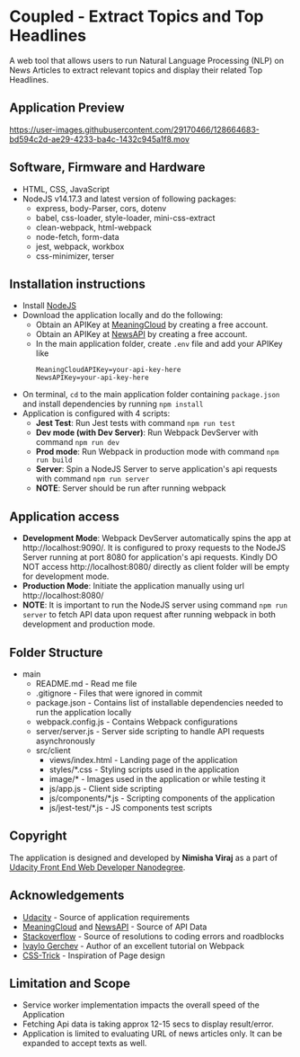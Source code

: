 # Coupled - Extract Topics and Top Headlines

A web tool that allows users to run Natural Language Processing (NLP) on News Articles to extract relevant topics and display their related Top Headlines.


## Application Preview

https://user-images.githubusercontent.com/29170466/128664683-bd594c2d-ae29-4233-ba4c-1432c945a1f8.mov


## Software, Firmware and Hardware

* HTML, CSS, JavaScript
* NodeJS v14.17.3 and latest version of following packages:
  * express, body-Parser, cors, dotenv
  * babel, css-loader, style-loader, mini-css-extract
  * clean-webpack, html-webpack
  * node-fetch, form-data
  * jest, webpack, workbox
  * css-minimizer, terser


## Installation instructions

* Install [NodeJS](https://nodejs.org/)
* Download the application locally and do the following:
  * Obtain an APIKey at [MeaningCloud](https://www.meaningcloud.com/) by creating a free account.
  * Obtain an APIKey at [NewsAPI](https://newsapi.org/) by creating a free account.
  * In the main application folder, create `.env` file and add your APIKey like
    ```
    MeaningCloudAPIKey=your-api-key-here
    NewsAPIKey=your-api-key-here
    ```
* On terminal, `cd` to the main application folder containing `package.json` and install dependencies by running `npm install`
* Application is configured with 4 scripts:
  * **Jest Test**: Run Jest tests with command `npm run test`
  * **Dev mode (with Dev Server)**: Run Webpack DevServer with command `npm run dev`
  * **Prod mode**: Run Webpack in production mode with command `npm run build`
  * **Server**: Spin a NodeJS Server to serve application's api requests with command `npm run server`
  * **NOTE**: Server should be run after running webpack


## Application access

  * **Development Mode**: Webpack DevServer automatically spins the app at http://localhost:9090/. It is configured to proxy requests to the NodeJS Server running at port 8080 for application's api requests. Kindly DO NOT access http://localhost:8080/ directly as client folder will be empty for development mode.
  * **Production Mode**: Initiate the application manually using url http://localhost:8080/
  * **NOTE**: It is important to run the NodeJS server using command `npm run server` to fetch API data upon request after running webpack in both development and production mode.


## Folder Structure

* main
  * README.md - Read me file
  * .gitignore - Files that were ignored in commit
  * package.json - Contains list of installable dependencies needed to run the application locally
  * webpack.config.js - Contains Webpack configurations
  * server/server.js - Server side scripting to handle API requests asynchronously
  * src/client
    * views/index.html - Landing page of the application
    * styles/*.css - Styling scripts used in the application
    * image/* - Images used in the application or while testing it
    * js/app.js - Client side scripting
    * js/components/*.js - Scripting components of the application
    * js/jest-test/*.js - JS components test scripts


## Copyright

The application is designed and developed by **Nimisha Viraj** as a part of [Udacity Front End Web Developer Nanodegree](https://www.udacity.com/course/front-end-web-developer-nanodegree--nd0011).


## Acknowledgements

* [Udacity](https://udacity.com) - Source of application requirements
* [MeaningCloud](https://www.meaningcloud.com/) and [NewsAPI](https://newsapi.org/) - Source of API Data
* [Stackoverflow](https://stackoverflow.com/) - Source of resolutions to coding errors and roadblocks
* [Ivaylo Gerchev](https://www.sitepoint.com/webpack-beginner-guide/) - Author of an excellent tutorial on Webpack
* [CSS-Trick](https://css-tricks.com/) - Inspiration of Page design


## Limitation and Scope

* Service worker implementation impacts the overall speed of the Application
* Fetching Api data is taking approx 12-15 secs to display result/error.
* Application is limited to evaluating URL of news articles only. It can be expanded to accept texts as well.
